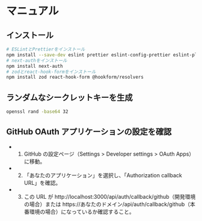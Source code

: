 # マニュアル

## インストール

```bash
# ESLintとPrettierをインストール
npm install --save-dev eslint prettier eslint-config-prettier eslint-plugin-prettier @typescript-eslint/eslint-plugin @typescript-eslint/parser
# next-authをインストール
npm install next-auth
# zodとreact-hook-formをインストール
npm install zod react-hook-form @hookform/resolvers
```

## ランダムなシークレットキーを生成

```bash
openssl rand -base64 32
```

## GitHub OAuth アプリケーションの設定を確認

-   1. GitHub の設定ページ（Settings > Developer settings > OAuth Apps）に移動。
-   2. 「あなたのアプリケーション」を選択し、「Authorization callback URL」を確認。
-   3. この URL が http://localhost:3000/api/auth/callback/github（開発環境の場合）または https://あなたのドメイン/api/auth/callback/github（本番環境の場合）になっているか確認すること。
